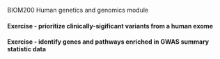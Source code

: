 BIOM200 Human genetics and genomics module

#### Exercise - prioritize clinically-sigificant variants from a human exome

#### Exercise - identify genes and pathways enriched in GWAS summary statistic data
